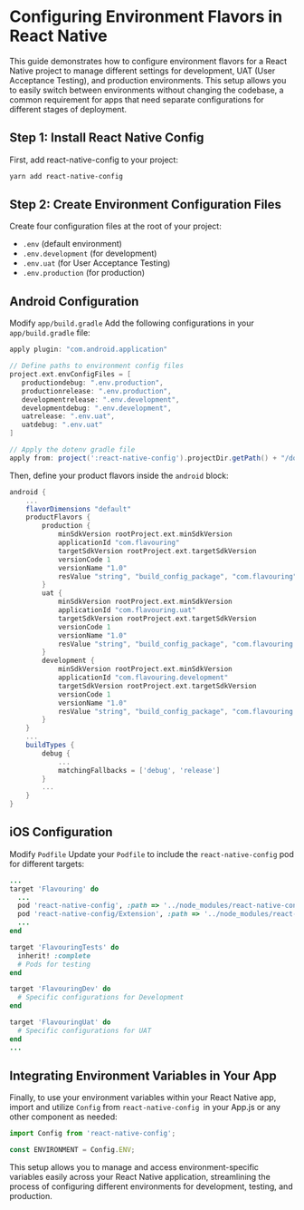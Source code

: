 # Configuring Environment Flavors in React Native

This guide demonstrates how to configure environment flavors for a React Native project to manage different settings for development, UAT (User Acceptance Testing), and production environments. This setup allows you to easily switch between environments without changing the codebase, a common requirement for apps that need separate configurations for different stages of deployment.

## Step 1: Install React Native Config

First, add react-native-config to your project:

```bash
yarn add react-native-config
```

## Step 2: Create Environment Configuration Files
Create four configuration files at the root of your project:

* `.env` (default environment)
* `.env.development` (for development)
* `.env.uat` (for User Acceptance Testing)
* `.env.production` (for production)

## Android Configuration

Modify `app/build.gradle`
Add the following configurations in your `app/build.gradle` file:

```groovy
apply plugin: "com.android.application"

// Define paths to environment config files
project.ext.envConfigFiles = [
   productiondebug: ".env.production",
   productionrelease: ".env.production",
   developmentrelease: ".env.development",
   developmentdebug: ".env.development",
   uatrelease: ".env.uat",
   uatdebug: ".env.uat"
]

// Apply the dotenv gradle file
apply from: project(':react-native-config').projectDir.getPath() + "/dotenv.gradle"

```
Then, define your product flavors inside the `android` block:

```groovy
android {
    ...
    flavorDimensions "default"
    productFlavors {
        production {
            minSdkVersion rootProject.ext.minSdkVersion
            applicationId "com.flavouring"
            targetSdkVersion rootProject.ext.targetSdkVersion
            versionCode 1
            versionName "1.0"
            resValue "string", "build_config_package", "com.flavouring"
        }
        uat {
            minSdkVersion rootProject.ext.minSdkVersion
            applicationId "com.flavouring.uat"
            targetSdkVersion rootProject.ext.targetSdkVersion
            versionCode 1
            versionName "1.0"
            resValue "string", "build_config_package", "com.flavouring.uat"
        }
        development {
            minSdkVersion rootProject.ext.minSdkVersion
            applicationId "com.flavouring.development"
            targetSdkVersion rootProject.ext.targetSdkVersion
            versionCode 1
            versionName "1.0"
            resValue "string", "build_config_package", "com.flavouring.development"
        }
    }
    ...
    buildTypes {
        debug {
            ...
            matchingFallbacks = ['debug', 'release']
        }
        ...
    }
}

```

## iOS Configuration
Modify `Podfile`
Update your `Podfile` to include the `react-native-config` pod for different targets:

```ruby
...
target 'Flavouring' do
  ...
  pod 'react-native-config', :path => '../node_modules/react-native-config'
  pod 'react-native-config/Extension', :path => '../node_modules/react-native-config'
  ...
end

target 'FlavouringTests' do
  inherit! :complete
  # Pods for testing
end

target 'FlavouringDev' do
  # Specific configurations for Development
end

target 'FlavouringUat' do
  # Specific configurations for UAT
end
...

```

## Integrating Environment Variables in Your App
Finally, to use your environment variables within your React Native app, import and utilize `Config` from `react-native-config `in your App.js or any other component as needed:

```js
import Config from 'react-native-config';

const ENVIRONMENT = Config.ENV;
```

This setup allows you to manage and access environment-specific variables easily across your React Native application, streamlining the process of configuring different environments for development, testing, and production.